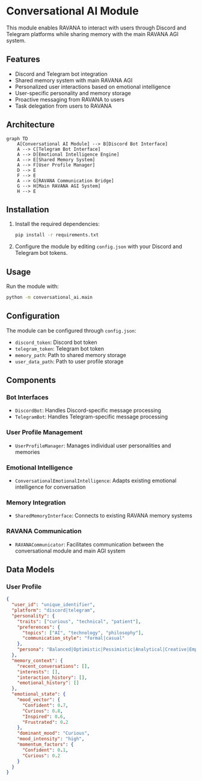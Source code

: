 # Conversational AI Module

This module enables RAVANA to interact with users through Discord and Telegram platforms while sharing memory with the main RAVANA AGI system.

## Features

- Discord and Telegram bot integration
- Shared memory system with main RAVANA AGI
- Personalized user interactions based on emotional intelligence
- User-specific personality and memory storage
- Proactive messaging from RAVANA to users
- Task delegation from users to RAVANA

## Architecture

```mermaid
graph TD
    A[Conversational AI Module] --> B[Discord Bot Interface]
    A --> C[Telegram Bot Interface]
    A --> D[Emotional Intelligence Engine]
    A --> E[Shared Memory System]
    A --> F[User Profile Manager]
    D --> E
    F --> E
    A --> G[RAVANA Communication Bridge]
    G --> H[Main RAVANA AGI System]
    H --> E
```

## Installation

1. Install the required dependencies:
   ```bash
   pip install -r requirements.txt
   ```

2. Configure the module by editing `config.json` with your Discord and Telegram bot tokens.

## Usage

Run the module with:
```bash
python -m conversational_ai.main
```

## Configuration

The module can be configured through `config.json`:
- `discord_token`: Discord bot token
- `telegram_token`: Telegram bot token
- `memory_path`: Path to shared memory storage
- `user_data_path`: Path to user profile storage

## Components

### Bot Interfaces
- `DiscordBot`: Handles Discord-specific message processing
- `TelegramBot`: Handles Telegram-specific message processing

### User Profile Management
- `UserProfileManager`: Manages individual user personalities and memories

### Emotional Intelligence
- `ConversationalEmotionalIntelligence`: Adapts existing emotional intelligence for conversation

### Memory Integration
- `SharedMemoryInterface`: Connects to existing RAVANA memory systems

### RAVANA Communication
- `RAVANACommunicator`: Facilitates communication between the conversational module and main AGI system

## Data Models

### User Profile
```json
{
  "user_id": "unique_identifier",
  "platform": "discord|telegram",
  "personality": {
    "traits": ["curious", "technical", "patient"],
    "preferences": {
      "topics": ["AI", "technology", "philosophy"],
      "communication_style": "formal|casual"
    },
    "persona": "Balanced|Optimistic|Pessimistic|Analytical|Creative|Empathetic"
  },
  "memory_context": {
    "recent_conversations": [],
    "interests": [],
    "interaction_history": [],
    "emotional_history": []
  },
  "emotional_state": {
    "mood_vector": {
      "Confident": 0.7,
      "Curious": 0.8,
      "Inspired": 0.6,
      "Frustrated": 0.2
    },
    "dominant_mood": "Curious",
    "mood_intensity": "high",
    "momentum_factors": {
      "Confident": 0.1,
      "Curious": 0.2
    }
  }
}
```
